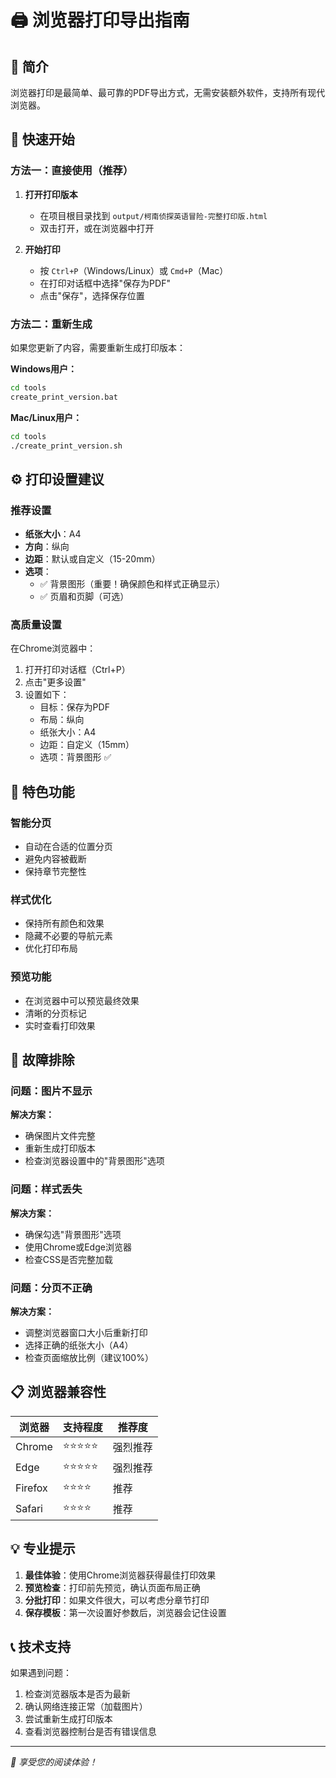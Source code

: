# 🖨️ 浏览器打印导出指南

## 📖 简介

浏览器打印是最简单、最可靠的PDF导出方式，无需安装额外软件，支持所有现代浏览器。

## 🚀 快速开始

### 方法一：直接使用（推荐）

1. **打开打印版本**
   - 在项目根目录找到 `output/柯南侦探英语冒险-完整打印版.html`
   - 双击打开，或在浏览器中打开

2. **开始打印**
   - 按 `Ctrl+P`（Windows/Linux）或 `Cmd+P`（Mac）
   - 在打印对话框中选择"保存为PDF"
   - 点击"保存"，选择保存位置

### 方法二：重新生成

如果您更新了内容，需要重新生成打印版本：

**Windows用户：**
```bash
cd tools
create_print_version.bat
```

**Mac/Linux用户：**
```bash
cd tools
./create_print_version.sh
```

## ⚙️ 打印设置建议

### 推荐设置

- **纸张大小**：A4
- **方向**：纵向
- **边距**：默认或自定义（15-20mm）
- **选项**：
  - ✅ 背景图形（重要！确保颜色和样式正确显示）
  - ✅ 页眉和页脚（可选）

### 高质量设置

在Chrome浏览器中：
1. 打开打印对话框（Ctrl+P）
2. 点击"更多设置"
3. 设置如下：
   - 目标：保存为PDF
   - 布局：纵向
   - 纸张大小：A4
   - 边距：自定义（15mm）
   - 选项：背景图形 ✅

## 🎨 特色功能

### 智能分页
- 自动在合适的位置分页
- 避免内容被截断
- 保持章节完整性

### 样式优化
- 保持所有颜色和效果
- 隐藏不必要的导航元素
- 优化打印布局

### 预览功能
- 在浏览器中可以预览最终效果
- 清晰的分页标记
- 实时查看打印效果

## 🔧 故障排除

### 问题：图片不显示
**解决方案：**
- 确保图片文件完整
- 重新生成打印版本
- 检查浏览器设置中的"背景图形"选项

### 问题：样式丢失
**解决方案：**
- 确保勾选"背景图形"选项
- 使用Chrome或Edge浏览器
- 检查CSS是否完整加载

### 问题：分页不正确
**解决方案：**
- 调整浏览器窗口大小后重新打印
- 选择正确的纸张大小（A4）
- 检查页面缩放比例（建议100%）

## 📋 浏览器兼容性

| 浏览器 | 支持程度 | 推荐度 |
|--------|----------|--------|
| Chrome | ⭐⭐⭐⭐⭐ | 强烈推荐 |
| Edge | ⭐⭐⭐⭐⭐ | 强烈推荐 |
| Firefox | ⭐⭐⭐⭐ | 推荐 |
| Safari | ⭐⭐⭐⭐ | 推荐 |

## 💡 专业提示

1. **最佳体验**：使用Chrome浏览器获得最佳打印效果
2. **预览检查**：打印前先预览，确认页面布局正确
3. **分批打印**：如果文件很大，可以考虑分章节打印
4. **保存模板**：第一次设置好参数后，浏览器会记住设置

## 📞 技术支持

如果遇到问题：
1. 检查浏览器版本是否为最新
2. 确认网络连接正常（加载图片）
3. 尝试重新生成打印版本
4. 查看浏览器控制台是否有错误信息

---

*🎉 享受您的阅读体验！*